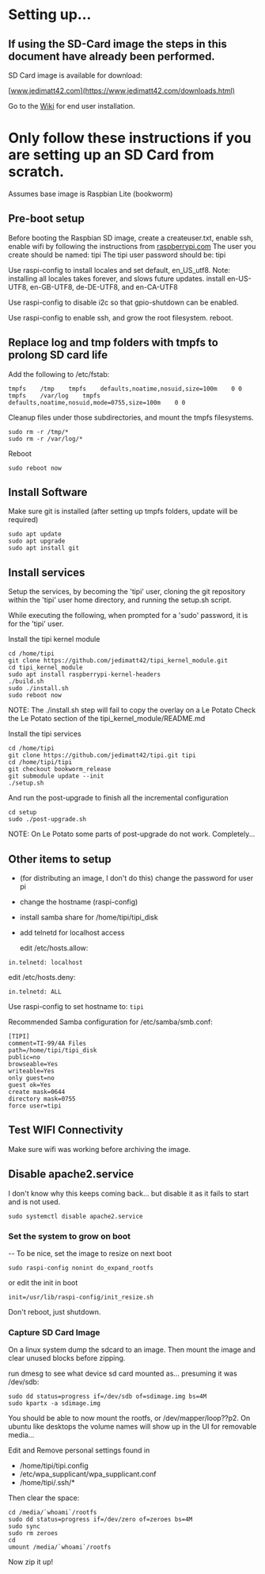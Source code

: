 # Setting up...

## If using the SD-Card image the steps in this document have already been performed.

SD Card image is available for download: 

[www.jedimatt42.com](https://www.jedimatt42.com/downloads.html)

Go to the [Wiki](https://github.com/jedimatt42/tipi/wiki) for end user installation.

# Only follow these instructions if you are setting up an SD Card from scratch.

Assumes base image is Raspbian Lite (bookworm)

## Pre-boot setup

Before booting the Raspbian SD image, create a createuser.txt, enable ssh, enable wifi by
following the instructions from [raspberrypi.com](https://raspberrypi.com/documentation/computers/configuration.html#setting-up-a-headless-raspberry-pi)
The user you create should be named: tipi
The tipi user password should be: tipi

Use raspi-config to install locales and set default, en_US_utf8.
Note: installing all locales takes forever, and slows future updates.
install en-US-UTF8, en-GB-UTF8, de-DE-UTF8, and en-CA-UTF8

Use raspi-config to disable i2c so that gpio-shutdown can be enabled.

Use raspi-config to enable ssh, and grow the root filesystem.
reboot.

## Replace log and tmp folders with tmpfs to prolong SD card life

Add the following to /etc/fstab:

```
tmpfs    /tmp    tmpfs    defaults,noatime,nosuid,size=100m    0 0
tmpfs    /var/log    tmpfs    defaults,noatime,nosuid,mode=0755,size=100m    0 0
```

Cleanup files under those subdirectories, and mount the tmpfs filesystems.

```
sudo rm -r /tmp/*
sudo rm -r /var/log/*
```

Reboot

```
sudo reboot now
```


## Install Software

Make sure git is installed (after setting up tmpfs folders, update will be required)

```
sudo apt update
sudo apt upgrade
sudo apt install git
```

## Install services

Setup the services, by becoming the 'tipi' user, cloning the git repository 
within the 'tipi' user home directory, and running the setup.sh script.

While executing the following, when prompted for a 'sudo' password, it 
is for the 'tipi' user.

Install the tipi kernel module

```
cd /home/tipi
git clone https://github.com/jedimatt42/tipi_kernel_module.git
cd tipi_kernel_module
sudo apt install raspberrypi-kernel-headers
./build.sh
sudo ./install.sh
sudo reboot now
```

NOTE: The ./install.sh step will fail to copy the overlay on a Le Potato
      Check the Le Potato section of the tipi_kernel_module/README.md 

Install the tipi services

```
cd /home/tipi
git clone https://github.com/jedimatt42/tipi.git tipi
cd /home/tipi/tipi
git checkout bookworm_release
git submodule update --init
./setup.sh
```

And run the post-upgrade to finish all the incremental configuration

```
cd setup
sudo ./post-upgrade.sh
```

NOTE: On Le Potato some parts of post-upgrade do not work. Completely...

## Other items to setup

* (for distributing an image, I don't do this) change the password for user pi
* change the hostname (raspi-config)
* install samba share for /home/tipi/tipi_disk
* add telnetd for localhost access

   edit /etc/hosts.allow: 

```
in.telnetd: localhost
```

   edit /etc/hosts.deny: 

```
in.telnetd: ALL
```


Use raspi-config to set hostname to: `tipi`

Recommended Samba configuration for /etc/samba/smb.conf:

```
[TIPI]
comment=TI-99/4A Files
path=/home/tipi/tipi_disk
public=no
browseable=Yes
writeable=Yes
only guest=no
guest ok=Yes
create mask=0644
directory mask=0755
force user=tipi
```

## Test WIFI Connectivity

Make sure wifi was working before archiving the image. 

## Disable apache2.service

I don't know why this keeps coming back... but disable it as it fails to start and is 
not used.

```
sudo systemctl disable apache2.service
```

### Set the system to grow on boot

-- To be nice, set the image to resize on next boot 
```
sudo raspi-config nonint do_expand_rootfs
```

or edit the init in boot
```
init=/usr/lib/raspi-config/init_resize.sh
```

Don't reboot, just shutdown.

### Capture SD Card Image

On a linux system dump the sdcard to an image. Then mount the image and clear unused blocks before zipping.

run dmesg to see what device sd card mounted as... presuming it was /dev/sdb:

```
sudo dd status=progress if=/dev/sdb of=sdimage.img bs=4M
sudo kpartx -a sdimage.img
```

You should be able to now mount the rootfs, or /dev/mapper/loop??p2.  On ubuntu like desktops the volume names will show up in the UI for removable media... 

Edit and Remove personal settings found in
- /home/tipi/tipi.config
- /etc/wpa_supplicant/wpa_supplicant.conf
- /home/tipi/.ssh/*

Then clear the space:

```
cd /media/`whoami`/rootfs
sudo dd status=progress if=/dev/zero of=zeroes bs=4M
sudo sync
sudo rm zeroes
cd
umount /media/`whoami`/rootfs
```

Now zip it up!
